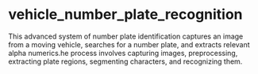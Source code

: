 # vehicle_number_plate_recognition
This advanced system of number plate identification captures an image from a moving vehicle, searches for a number plate, and extracts relevant alpha numerics.he process involves capturing images, preprocessing, extracting plate regions, segmenting characters, and recognizing them. 
